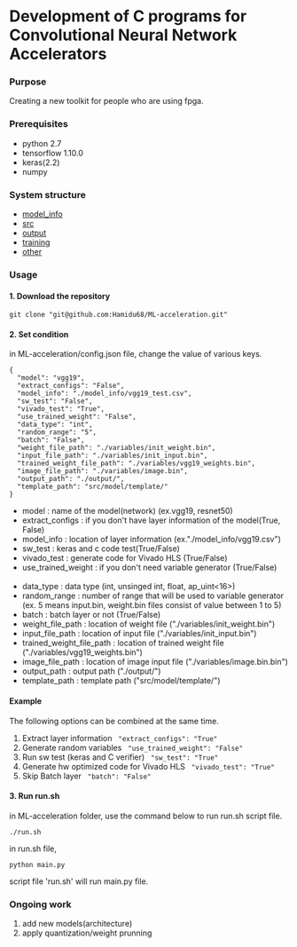 # Development of C programs for Convolutional Neural Network Accelerators

### Purpose
Creating a new toolkit for people who are using fpga.

### Prerequisites
* python 2.7
* tensorflow 1.10.0
* keras(2.2)
* numpy

### System structure
* [model_info](./model_info)
* [src](./src)
* [output](./output)
* [training](./training)
* [other](./other)


### Usage

#### 1. Download the repository

```
git clone "git@github.com:Hamidu68/ML-acceleration.git"
```

#### 2. Set condition

in ML-acceleration/config.json file, change the value of various keys.
```
{
  "model": "vgg19",
  "extract_configs": "False",
  "model_info": "./model_info/vgg19_test.csv",
  "sw_test": "False",
  "vivado_test": "True",
  "use_trained_weight": "False",
  "data_type": "int",
  "random_range": "5",
  "batch": "False",
  "weight_file_path": "./variables/init_weight.bin",
  "input_file_path": "./variables/init_input.bin",
  "trained_weight_file_path": "./variables/vgg19_weights.bin",
  "image_file_path": "./variables/image.bin",
  "output_path": "./output/",
  "template_path": "src/model/template/"
}
```
* model : name of the model(network) (ex.vgg19, resnet50)
* extract_configs : if you don't have layer information of the model(True, False)
* model_info : location of layer information (ex."./model_info/vgg19.csv")
* sw_test : keras and c code test(True/False)
* vivado_test : generate code for Vivado HLS (True/False)
* use_trained_weight : if you don't need variable generator (True/False)
&nbsp;&nbsp;&nbsp;&nbsp;&nbsp;&nbsp;&nbsp;&nbsp;&nbsp;&nbsp;&nbsp;&nbsp;&nbsp;&nbsp;&nbsp;&nbsp;&nbsp;&nbsp;&nbsp;&nbsp;&nbsp;&nbsp;&nbsp;&nbsp;&nbsp;&nbsp;&nbsp;&nbsp;&nbsp;&nbsp;&nbsp;&nbsp;&nbsp;&nbsp;&nbsp;
* data_type : data type (int, unsinged int, float, ap_uint<16>)
* random_range : number of range that will be used to variable generator (ex. 5 means input.bin, weight.bin files consist of value between 1 to 5)
* batch : batch layer or not (True/False)
* weight_file_path : location of weight file ("./variables/init_weight.bin")
* input_file_path : location of input file ("./variables/init_input.bin")
* trained_weight_file_path : location of trained weight file ("./variables/vgg19_weights.bin")
* image_file_path : location of image input file ("./variables/image.bin.bin")
* output_path : output path ("./output/")
* template_path : template path ("src/model/template/")

#### Example

The following options can be combined at the same time.

1. Extract layer information
```  "extract_configs": "True" ```
2. Generate random variables
```  "use_trained_weight": "False" ```
3. Run sw test (keras and C verifier)
```  "sw_test": "True" ```
4. Generate hw optimized code for Vivado HLS
```  "vivado_test": "True" ```
5. Skip Batch layer
```  "batch": "False" ```

#### 3. Run run.sh

in ML-acceleration folder,
use the command below to run run.sh script file.
```
./run.sh
```
in run.sh file,
```
python main.py
```

script file 'run.sh' will run main.py file.

 ### Ongoing work
 1. add new models(architecture)
 2. apply quantization/weight prunning
